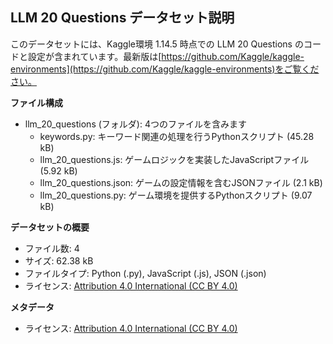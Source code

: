 ## LLM 20 Questions データセット説明

このデータセットには、Kaggle環境 1.14.5 時点での LLM 20 Questions のコードと設定が含まれています。最新版は[https://github.com/Kaggle/kaggle-environments](https://github.com/Kaggle/kaggle-environments)をご覧ください。

**ファイル構成**

-  llm_20_questions (フォルダ): 4つのファイルを含みます
    - keywords.py: キーワード関連の処理を行うPythonスクリプト (45.28 kB)
    - llm_20_questions.js: ゲームロジックを実装したJavaScriptファイル (5.92 kB)
    - llm_20_questions.json: ゲームの設定情報を含むJSONファイル (2.1 kB)
    - llm_20_questions.py: ゲーム環境を提供するPythonスクリプト (9.07 kB)

**データセットの概要**

- ファイル数: 4
- サイズ: 62.38 kB
- ファイルタイプ: Python (.py), JavaScript (.js), JSON (.json)
- ライセンス: [Attribution 4.0 International (CC BY 4.0)](https://creativecommons.org/licenses/by/4.0/)

**メタデータ**

- ライセンス: [Attribution 4.0 International (CC BY 4.0)](https://creativecommons.org/licenses/by/4.0/) 

